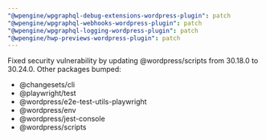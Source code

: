 ```yaml
---
"@wpengine/wpgraphql-debug-extensions-wordpress-plugin": patch
"@wpengine/wpgraphql-webhooks-wordpress-plugin": patch
"@wpengine/wpgraphql-logging-wordpress-plugin": patch
"@wpengine/hwp-previews-wordpress-plugin": patch
---
```


Fixed security vulnerability by updating @wordpress/scripts from 30.18.0 to 30.24.0.
Other packages bumped:

- @changesets/cli
- @playwright/test
- @wordpress/e2e-test-utils-playwright
- @wordpress/env
- @wordpress/jest-console
- @wordpress/scripts
